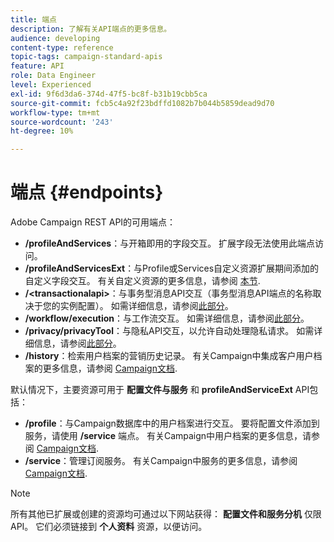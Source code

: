 ```yaml
---
title: 端点
description: 了解有关API端点的更多信息。
audience: developing
content-type: reference
topic-tags: campaign-standard-apis
feature: API
role: Data Engineer
level: Experienced
exl-id: 9f6d3da6-374d-47f5-bc8f-b31b19cbb5ca
source-git-commit: fcb5c4a92f23bdffd1082b7b044b5859dead9d70
workflow-type: tm+mt
source-wordcount: '243'
ht-degree: 10%

---
```


# 端点 {#endpoints}

Adobe Campaign REST API的可用端点：

* **/profileAndServices**：与开箱即用的字段交互。 扩展字段无法使用此端点访问。
* **/profileAndServicesExt**：与Profile或Services自定义资源扩展期间添加的自定义字段交互。 有关自定义资源的更多信息，请参阅 [本节](../../api/using/custom-resources.md).
* **/&lt;transactionalapi>**：与事务型消息API交互（事务型消息API端点的名称取决于您的实例配置）。 如需详细信息，请参阅[此部分](../../api/using/managing-transactional-messages.md)。
* **/workflow/execution**：与工作流交互。 如需详细信息，请参阅[此部分](../../api/using/controlling-a-workflow.md)。
* **/privacy/privacyTool**：与隐私API交互，以允许自动处理隐私请求。 如需详细信息，请参阅[此部分](../../api/using/creating-a-privacy-request.md)。
* **/history**：检索用户档案的营销历史记录。 有关Campaign中集成客户用户档案的更多信息，请参阅 [Campaign文档](https://helpx.adobe.com/campaign/standard/audiences/using/integrated-customer-profile.html).

默认情况下，主要资源可用于 **配置文件与服务** 和 **profileAndServiceExt** API包括：

* **/profile**：与Campaign数据库中的用户档案进行交互。 要将配置文件添加到服务，请使用 **/service** 端点。 有关Campaign中用户档案的更多信息，请参阅 [Campaign文档](https://helpx.adobe.com/campaign/standard/audiences/using/about-profiles.html).
* **/service**：管理订阅服务。 有关Campaign中服务的更多信息，请参阅 [Campaign文档](https://helpx.adobe.com/campaign/standard/audiences/using/creating-a-service.html).

>[!NOTE]
>
>所有其他已扩展或创建的资源均可通过以下网站获得： **配置文件和服务分机** 仅限API。 它们必须链接到 **个人资料** 资源，以便访问。
